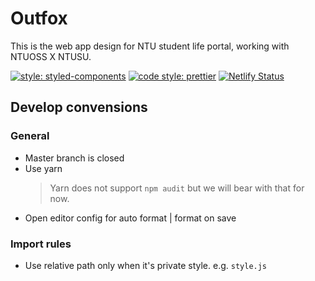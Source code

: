 # Outfox

This is the web app design for NTU student life portal, working with NTUOSS X NTUSU.

[![style: styled-components](https://img.shields.io/badge/style-%F0%9F%92%85%20styled--components-orange.svg?colorB=daa357&colorA=db748e)](https://github.com/styled-components/styled-components)
[![code style: prettier](https://img.shields.io/badge/code_style-prettier-ff69b4.svg?style=flat-square)](https://github.com/prettier/prettier)
[![Netlify Status](https://api.netlify.com/api/v1/badges/619502fc-fc97-4aaa-a79d-8534552f95ca/deploy-status)](https://app.netlify.com/sites/admiring-poitras-b41bc7/deploys)

## Develop convensions

### General

- Master branch is closed
- Use yarn
  > Yarn does not support `npm audit` but we will bear with that for now.
- Open editor config for auto format | format on save

### Import rules

- Use relative path only when it's private style. e.g. `style.js`
